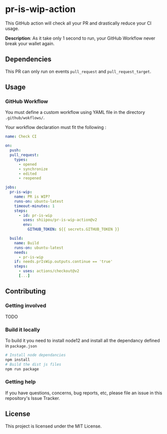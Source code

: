# pr-is-wip-action

This GitHub action will check all your PR and drastically reduce your CI usage.

**Description**: As it take only 1 second to run, your GitHub Workflow never break your wallet again.

## Dependencies

This PR can only run on events `pull_request` and `pull_request_target`.

## Usage

### GitHub Workflow

You must define a custom workflow using YAML file in the directory `.github/wokflows/`.

Your workflow declaration must fit the following :

```yaml
name: Check CI

on:
  push:
  pull_request:
    types:
      - opened
      - synchronize
      - edited
      - reopened

jobs:
  pr-is-wip:
    name: PR is WIP?
    runs-on: ubuntu-latest
    timeout-minutes: 1
    steps:
      - id: pr-is-wip
        uses: shiipou/pr-is-wip-action@v2
        env:
          GITHUB_TOKEN: ${{ secrets.GITHUB_TOKEN }}

  build:
    name: Build
    runs-on: ubuntu-latest
    needs:
      - pr-is-wip
    if: needs.prIsWip.outputs.continue == 'true'
    steps:
      - uses: actions/checkout@v2
      [...]
```

## Contributing

### Getting involved

TODO


### Build it locally

To build it you need to install node12 and install all the dependancy defined in `package.json`

```bash
# Install node dependancies
npm install
# Build the dist js files
npm run package
```

### Getting help

If you have questions, concerns, bug reports, etc, please file an issue in this repository's Issue Tracker.



## License
This project is licensed under the MIT License.

